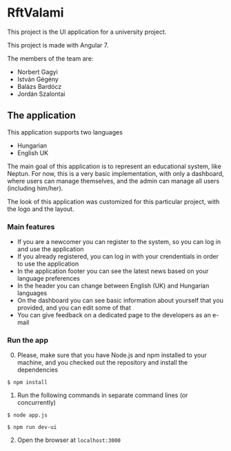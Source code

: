 # RftValami

This project is the UI application for a university project.

This project is made with Angular 7.

The members of the team are:
- Norbert Gagyi
- István Gégény
- Balázs Bardócz
- Jordán Szalontai

## The application

This application supports two languages
- Hungarian
- English UK

The main goal of this application is to represent an educational system, like Neptun. For now, this is a very basic implementation, with only a dashboard, where users can manage themselves, and the admin can manage all users (including him/her).

The look of this application was customized for this particular project, with the logo and the layout.

### Main features
- If you are a newcomer you can register to the system, so you can log in and use the application
- If you already registered, you can log in with your crendentials in order to use the application
- In the application footer you can see the latest news based on your language preferences
- In the header you can change between English (UK) and Hungarian languages
- On the dashboard you can see basic information about yourself that you provided, and you can edit some of that
- You can give feedback on a dedicated page to the developers as an e-mail

### Run the app

0. Please, make sure that you have Node.js and npm installed to your machine, and you checked out the repository and install the dependencies

```
$ npm install
```
1. Run the following commands in separate command lines (or concurrently)

```
$ node app.js
```

```
$ npm run dev-ui
```
2. Open the browser at `localhost:3000`
